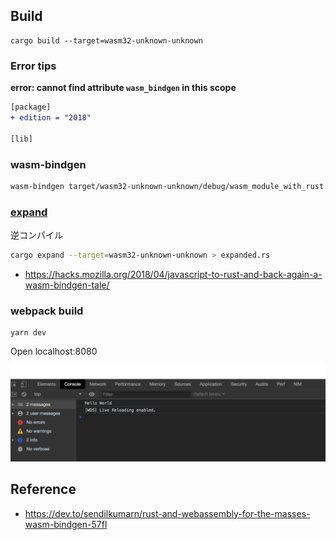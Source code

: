 
## Build

```
cargo build --target=wasm32-unknown-unknown
```

### Error tips

**error: cannot find attribute `wasm_bindgen` in this scope**

```diff
[package]
+ edition = "2018"

[lib]
```

### wasm-bindgen

```bash
wasm-bindgen target/wasm32-unknown-unknown/debug/wasm_module_with_rust.wasm --out-dir lib
```

### [expand](https://github.com/dtolnay/cargo-expand)

逆コンパイル

```bash
cargo expand --target=wasm32-unknown-unknown > expanded.rs
```

* https://hacks.mozilla.org/2018/04/javascript-to-rust-and-back-again-a-wasm-bindgen-tale/

### webpack build

```
yarn dev
```

Open localhost:8080

![hello world](./images/hello-log.png)


## Reference

* https://dev.to/sendilkumarn/rust-and-webassembly-for-the-masses-wasm-bindgen-57fl

